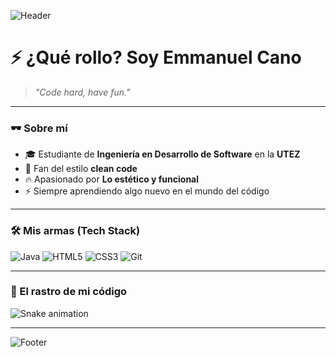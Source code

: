 <!-- Banner de bienvenida -->
![Header](https://capsule-render.vercel.app/api?type=rect&color=0:000000,100:8B0000&height=150&section=header&text=Welcome%20to%20my%20World%20&fontColor=ffffff&fontSize=40&animation=fadeIn)

# ⚡ ¿Qué rollo? Soy Emmanuel Cano  

> *"Code hard, have fun."*  

---

### 🕶️ Sobre mí
- 🎓 Estudiante de **Ingeniería en Desarrollo de Software** en la **UTEZ**  
- 🖤 Fan del estilo **clean code**  
- 🔥 Apasionado por **Lo estético y funcional**  
- ⚡ Siempre aprendiendo algo nuevo en el mundo del código  

---

### 🛠️ Mis armas (Tech Stack)
![Java](https://img.shields.io/badge/Java-000000?style=for-the-badge&logo=openjdk&logoColor=red)
![HTML5](https://img.shields.io/badge/HTML5-000000?style=for-the-badge&logo=html5&logoColor=orange)
![CSS3](https://img.shields.io/badge/CSS3-000000?style=for-the-badge&logo=css3&logoColor=blue)
![Git](https://img.shields.io/badge/Git-000000?style=for-the-badge&logo=git&logoColor=white)

---


### 🐍 El rastro de mi código
![Snake animation](https://github.com/TU-USUARIO/TU-USUARIO/blob/output/github-contribution-grid-snake-dark.svg)

---

![Footer](https://capsule-render.vercel.app/api?type=rect&color=0:8B0000,100:000000&height=70&section=footer&text=⚡%20Dark%20Coder%20Mode%20⚡&fontColor=ffffff)
